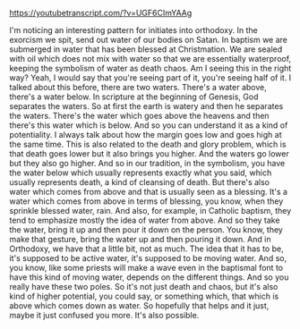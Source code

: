 https://youtubetranscript.com/?v=UGF6CImYAAg

 I'm noticing an interesting pattern for initiates into orthodoxy. In the exorcism we spit, send out water of our bodies on Satan. In baptism we are submerged in water that has been blessed at Christmation. We are sealed with oil which does not mix with water so that we are essentially waterproof, keeping the symbolism of water as death chaos. Am I seeing this in the right way? Yeah, I would say that you're seeing part of it, you're seeing half of it. I talked about this before, there are two waters. There's a water above, there's a water below. In scripture at the beginning of Genesis, God separates the waters. So at first the earth is watery and then he separates the waters. There's the water which goes above the heavens and then there's this water which is below. And so you can understand it as a kind of potentiality. I always talk about how the margin goes low and goes high at the same time. This is also related to the death and glory problem, which is that death goes lower but it also brings you higher. And the waters go lower but they also go higher. And so in our tradition, in the symbolism, you have the water below which usually represents exactly what you said, which usually represents death, a kind of cleansing of death. But there's also water which comes from above and that is usually seen as a blessing. It's a water which comes from above in terms of blessing, you know, when they sprinkle blessed water, rain. And also, for example, in Catholic baptism, they tend to emphasize mostly the idea of water from above. And so they take the water, bring it up and then pour it down on the person. You know, they make that gesture, bring the water up and then pouring it down. And in Orthodoxy, we have that a little bit, not as much. The idea that it has to be, it's supposed to be active water, it's supposed to be moving water. And so, you know, like some priests will make a wave even in the baptismal font to have this kind of moving water, depends on the different things. And so you really have these two poles. So it's not just death and chaos, but it's also kind of higher potential, you could say, or something which, that which is above which comes down as water. So hopefully that helps and it just, maybe it just confused you more. It's also possible.